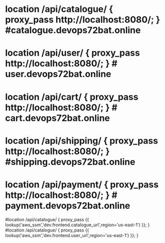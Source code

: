 # location /api/catalogue/ { proxy_pass http://localhost:8080/; } #catalogue.devops72bat.online
# location /api/user/ { proxy_pass http://localhost:8080/; } # user.devops72bat.online
# location /api/cart/ { proxy_pass http://localhost:8080/; } # cart.devops72bat.online
# location /api/shipping/ { proxy_pass http://localhost:8080/; } #shipping.devops72bat.online
# location /api/payment/ { proxy_pass http://localhost:8080/; } # payment.devops72bat.online

#location /api/catalogue/ { proxy_pass {{ lookup('aws_ssm','dev.frontend.catalogue_url',region='us-east-1') }}; }
#location /api/catalogue/ { proxy_pass {{ lookup('aws_ssm','dev.frontend.user_url',region='us-east-1') }}; }

